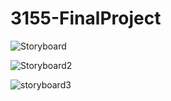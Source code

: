 # 3155-FinalProject

![Storyboard](https://user-images.githubusercontent.com/57717125/100655645-94e27480-3319-11eb-9e82-71f88de6d745.jpg)

![Storyboard2](https://user-images.githubusercontent.com/57717125/100655910-edb20d00-3319-11eb-9511-6287f58a1d42.jpg)

![storyboard3](https://user-images.githubusercontent.com/57717125/100664149-3e7b3300-3325-11eb-8afb-da1ca8cdc382.jpg)

